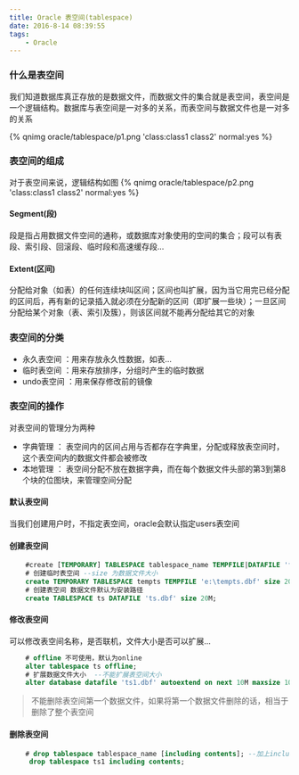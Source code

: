 ```yaml
---
title: Oracle 表空间(tablespace)
date: 2016-8-14 08:39:55
tags:
	- Oracle
---
```

### 什么是表空间
我们知道数据库真正存放的是数据文件，而数据文件的集合就是表空间，表空间是一个逻辑结构。数据库与表空间是一对多的关系，而表空间与数据文件也是一对多的关系
 <!-- more -->
{% qnimg oracle/tablespace/p1.png 'class:class1 class2' normal:yes %}

### 表空间的组成
对于表空间来说，逻辑结构如图
{% qnimg oracle/tablespace/p2.png 'class:class1 class2' normal:yes %}

#### Segment(段)
段是指占用数据文件空间的通称，或数据库对象使用的空间的集合；段可以有表段、索引段、回滚段、临时段和高速缓存段...

#### Extent(区间)
分配给对象（如表）的任何连续块叫区间；区间也叫扩展，因为当它用完已经分配的区间后，再有新的记录插入就必须在分配新的区间（即扩展一些块）；一旦区间分配给某个对象（表、索引及簇），则该区间就不能再分配给其它的对象

### 表空间的分类
- 永久表空间 ：用来存放永久性数据，如表...
- 临时表空间 ：用来存放排序，分组时产生的临时数据
- undo表空间 ：用来保存修改前的镜像

### 表空间的操作
对表空间的管理分为两种
- 字典管理 ： 表空间内的区间占用与否都存在字典里，分配或释放表空间时，这个表空间内的数据文件都会被修改
- 本地管理 ： 表空间分配不放在数据字典，而在每个数据文件头部的第3到第8个块的位图块，来管理空间分配

#### 默认表空间
当我们创建用户时，不指定表空间，oracle会默认指定users表空间

#### 创建表空间
``` sql
	#create [TEMPORARY] TABLESPACE tablespace_name TEMPFILE|DATAFILE 'fileName.dbf' size xx;  
	# 创建临时表空间 --size 为数据文件大小
	create TEMPORARY TABLESPACE tempts TEMPFILE 'e:\tempts.dbf' size 20M; 
	# 创建表空间 数据文件默认为安装路径
	create TABLESPACE ts DATAFILE 'ts.dbf' size 20M; 
```

#### 修改表空间
可以修改表空间名称，是否联机，文件大小是否可以扩展...
``` sql
	# offline 不可使用，默认为online
	alter tablespace ts offline;
	# 扩展数据文件大小  --不能扩展表空间大小
	alter database datafile 'ts1.dbf' autoextend on next 10M maxsize 100M;
```

> 不能删除表空间第一个数据文件，如果将第一个数据文件删除的话，相当于删除了整个表空间

#### 删除表空间
``` sql
	# drop tablespace tablespace_name [including contents]; --加上including contents则表示连同数据文件都删除
	 drop tablespace ts1 including contents;
```